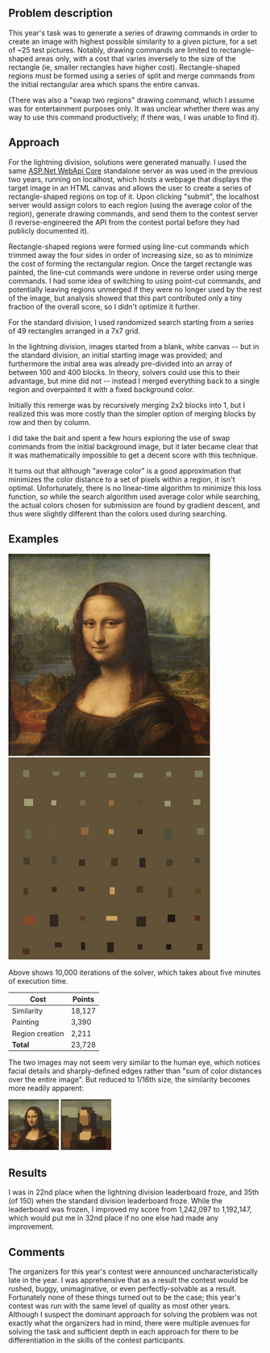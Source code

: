 ## Problem description

This year's task was to generate a series of drawing commands in order to create an image with highest possible similarity to a given picture, for a set of ~25 test pictures. Notably, drawing commands are limited to rectangle-shaped areas only, with a cost that varies inversely to the size of the rectangle (ie, smaller rectangles have higher cost).  Rectangle-shaped regions must be formed using a series of split and merge commands from the initial rectangular area which spans the entire canvas.

(There was also a "swap two regions" drawing command, which I assume was for entertainment purposes only. It was unclear whether there was any way to use this command productively; if there was, I was unable to find it).

## Approach

For the lightning division, solutions were generated manually.  I used the same [ASP.Net WebApi Core](https://docs.microsoft.com/en-us/aspnet/core/web-api/?view=aspnetcore-5.0) standalone server as was used in the previous two years, running on localhost, which hosts a webpage that displays the target image in an HTML canvas and allows the user to create a series of rectangle-shaped regions on top of it.  Upon clicking "submit", the localhost server would assign colors to each region (using the average color of the region), generate drawing commands, and send them to the contest server (I reverse-engineered the API from the contest portal before they had publicly documented it).

Rectangle-shaped regions were formed using line-cut commands which trimmed away the four sides in order of increasing size, so as to minimize the cost of forming the rectangular region.  Once the target rectangle was painted, the line-cut commands were undone in reverse order using merge commands.  I had some idea of switching to using point-cut commands, and potentially leaving regions unmerged if they were no longer used by the rest of the image, but analysis showed that this part contributed only a tiny fraction of the overall score, so I didn't optimize it further.

For the standard division, I used randomized search starting from a series of 49 rectangles arranged in a 7x7 grid.

In the lightning division, images started from a blank, white canvas -- but in the standard division, an initial starting image was provided; and furthermore the initial area was already pre-divided into an array of between 100 and 400 blocks.  In theory, solvers could use this to their advantage, but mine did not -- instead I merged everything back to a single region and overpainted it with a fixed background color.  

Initially this remerge was by recursively merging 2x2 blocks into 1, but I realized this was more costly than the simpler option of merging blocks by row and then by column.

I did take the bait and spent a few hours exploring the use of swap commands from the initial background image, but it later became clear that it was mathematically impossible to get a decent score with this technique.

It turns out that although "average color" is a good approximation that minimizes the color distance to a set of pixels within a region, it isn't optimal. Unfortunately, there is no linear-time algorithm to minimize this loss function, so while the search algorithm used average color while searching, the actual colors chosen for submission are found by gradient descent, and thus were slightly different than the colors used during searching.

## Examples

![Target image](/images/input.png) ![Solving animation](/images/mona-lisa.gif)

Above shows 10,000 iterations of the solver, which takes about five minutes of execution time.

|Cost|Points|
|----|----|
|Similarity     |18,127|
|Painting       |3,390 |
|Region creation|2,211 |
|**Total**      |23,728|

The two images may not seem very similar to the human eye, which notices facial details and sharply-defined edges rather than "sum of color distances over the entire image".  But reduced to 1/16th size, the similarity becomes more readily apparent:

![Target image](/images/input-quarter.png) ![Solution image](/images/output-quarter.png) 

## Results

I was in 22nd place when the lightning division leaderboard froze, and 35th (of 150) when the standard division leaderboard froze.  While the leaderboard was frozen, I improved my score from 1,242,097 to 1,192,147, which would put me in 32nd place if no one else had made any improvement.

## Comments

The organizers for this year's contest were announced uncharacteristically late in the year.  I was apprehensive that as a result the contest would be rushed, buggy, unimaginative, or even perfectly-solvable as a result.  Fortunately none of these things turned out to be the case; this year's contest was run with the same level of quality as most other years.  Although I suspect the dominant approach for solving the problem was not exactly what the organizers had in mind, there were multiple avenues for solving the task and sufficient depth in each approach for there to be differentiation in the skills of the contest participants.
